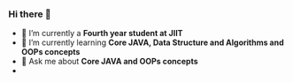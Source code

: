 ### Hi there 👋

- 🔭 I’m currently a **Fourth year student at JIIT**
- 🌱 I’m currently learning **Core JAVA, Data Structure and Algorithms and OOPs concepts**
- 💬 Ask me about **Core JAVA and OOPs concepts**
- 
